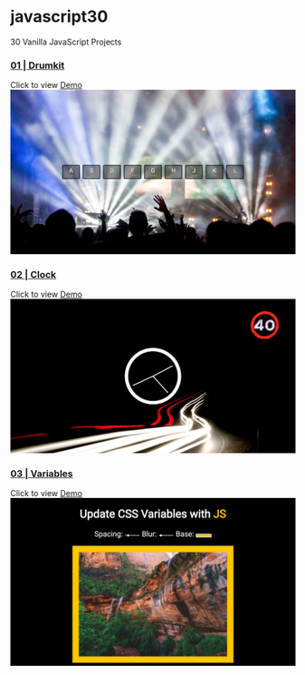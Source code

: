 # javascript30
30 Vanilla JavaScript Projects

### [01 | Drumkit](https://github.com/SonyaMoisset/javascript30/tree/master/01-Drumkit)
Click to view [Demo](https://sonyamoisset.github.io/javascript30/01-Drumkit/)   
![Drumkit](https://github.com/SonyaMoisset/javascript30/blob/master/01-Drumkit/drumkit.png)


### [02 | Clock](https://github.com/SonyaMoisset/javascript30/tree/master/02-Clock)
Click to view [Demo](https://sonyamoisset.github.io/javascript30/02-Clock/)   
![Clock](https://github.com/SonyaMoisset/javascript30/blob/master/02-Clock/clock.png)


### [03 | Variables](https://github.com/SonyaMoisset/javascript30/tree/master/03-Variables)
Click to view [Demo](https://sonyamoisset.github.io/javascript30/03-Variables/)
![Variables](https://github.com/SonyaMoisset/javascript30/blob/master/03-Variables/variables.png)
